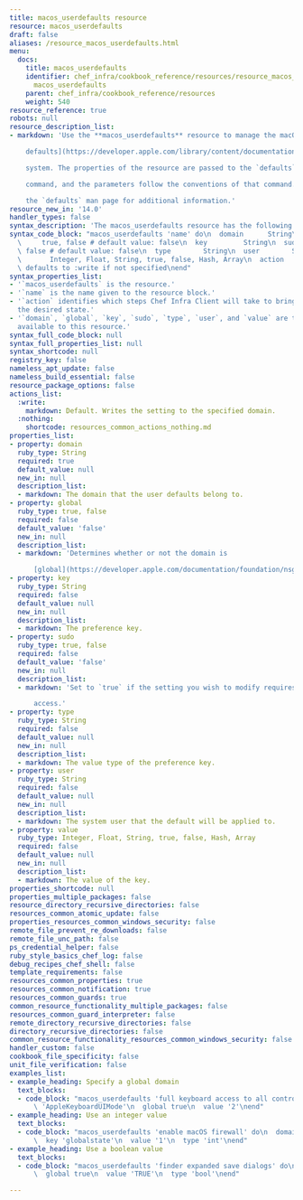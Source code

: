 ```yaml
---
title: macos_userdefaults resource
resource: macos_userdefaults
draft: false
aliases: /resource_macos_userdefaults.html
menu:
  docs:
    title: macos_userdefaults
    identifier: chef_infra/cookbook_reference/resources/resource_macos_userdefaults.md
      macos_userdefaults
    parent: chef_infra/cookbook_reference/resources
    weight: 540
resource_reference: true
robots: null
resource_description_list:
- markdown: 'Use the **macos_userdefaults** resource to manage the macOS [user

    defaults](https://developer.apple.com/library/content/documentation/Cocoa/Conceptual/UserDefaults/AboutPreferenceDomains/AboutPreferenceDomains.html#//apple_ref/doc/uid/10000059i-CH2-SW6)

    system. The properties of the resource are passed to the `defaults`

    command, and the parameters follow the conventions of that command. See

    the `defaults` man page for additional information.'
resource_new_in: '14.0'
handler_types: false
syntax_description: 'The macos_userdefaults resource has the following syntax:'
syntax_code_block: "macos_userdefaults 'name' do\n  domain      String\n  global \
  \     true, false # default value: false\n  key         String\n  sudo        true,\
  \ false # default value: false\n  type        String\n  user        String\n  value\
  \       Integer, Float, String, true, false, Hash, Array\n  action      Symbol #\
  \ defaults to :write if not specified\nend"
syntax_properties_list:
- '`macos_userdefaults` is the resource.'
- '`name` is the name given to the resource block.'
- '`action` identifies which steps Chef Infra Client will take to bring the node into
  the desired state.'
- '`domain`, `global`, `key`, `sudo`, `type`, `user`, and `value` are the properties
  available to this resource.'
syntax_full_code_block: null
syntax_full_properties_list: null
syntax_shortcode: null
registry_key: false
nameless_apt_update: false
nameless_build_essential: false
resource_package_options: false
actions_list:
  :write:
    markdown: Default. Writes the setting to the specified domain.
  :nothing:
    shortcode: resources_common_actions_nothing.md
properties_list:
- property: domain
  ruby_type: String
  required: true
  default_value: null
  new_in: null
  description_list:
  - markdown: The domain that the user defaults belong to.
- property: global
  ruby_type: true, false
  required: false
  default_value: 'false'
  new_in: null
  description_list:
  - markdown: 'Determines whether or not the domain is

      [global](https://developer.apple.com/documentation/foundation/nsglobaldomain).'
- property: key
  ruby_type: String
  required: false
  default_value: null
  new_in: null
  description_list:
  - markdown: The preference key.
- property: sudo
  ruby_type: true, false
  required: false
  default_value: 'false'
  new_in: null
  description_list:
  - markdown: 'Set to `true` if the setting you wish to modify requires privileged

      access.'
- property: type
  ruby_type: String
  required: false
  default_value: null
  new_in: null
  description_list:
  - markdown: The value type of the preference key.
- property: user
  ruby_type: String
  required: false
  default_value: null
  new_in: null
  description_list:
  - markdown: The system user that the default will be applied to.
- property: value
  ruby_type: Integer, Float, String, true, false, Hash, Array
  required: false
  default_value: null
  new_in: null
  description_list:
  - markdown: The value of the key.
properties_shortcode: null
properties_multiple_packages: false
resource_directory_recursive_directories: false
resources_common_atomic_update: false
properties_resources_common_windows_security: false
remote_file_prevent_re_downloads: false
remote_file_unc_path: false
ps_credential_helper: false
ruby_style_basics_chef_log: false
debug_recipes_chef_shell: false
template_requirements: false
resources_common_properties: true
resources_common_notification: true
resources_common_guards: true
common_resource_functionality_multiple_packages: false
resources_common_guard_interpreter: false
remote_directory_recursive_directories: false
directory_recursive_directories: false
common_resource_functionality_resources_common_windows_security: false
handler_custom: false
cookbook_file_specificity: false
unit_file_verification: false
examples_list:
- example_heading: Specify a global domain
  text_blocks:
  - code_block: "macos_userdefaults 'full keyboard access to all controls' do\n  domain\
      \ 'AppleKeyboardUIMode'\n  global true\n  value '2'\nend"
- example_heading: Use an integer value
  text_blocks:
  - code_block: "macos_userdefaults 'enable macOS firewall' do\n  domain '/Library/Preferences/com.apple.alf'\n\
      \  key 'globalstate'\n  value '1'\n  type 'int'\nend"
- example_heading: Use a boolean value
  text_blocks:
  - code_block: "macos_userdefaults 'finder expanded save dialogs' do\n  domain 'NSNavPanelExpandedStateForSaveMode'\n\
      \  global true\n  value 'TRUE'\n  type 'bool'\nend"

---
```

